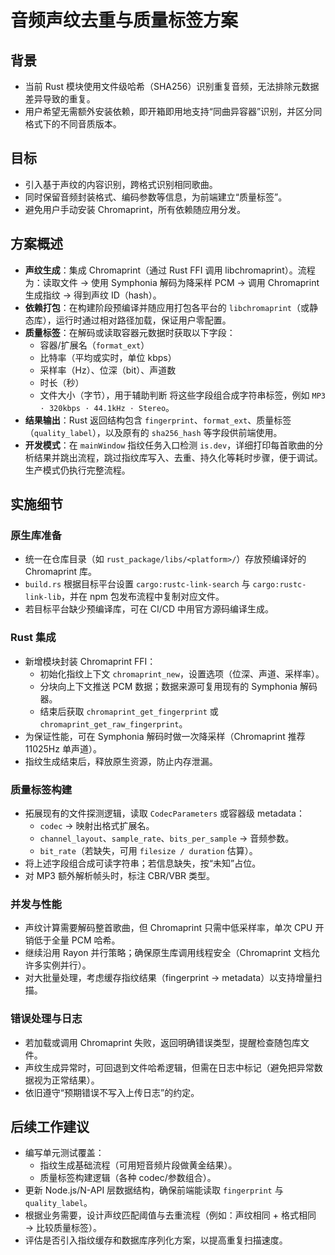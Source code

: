# 音频声纹去重与质量标签方案

## 背景
- 当前 Rust 模块使用文件级哈希（SHA256）识别重复音频，无法排除元数据差异导致的重复。
- 用户希望无需额外安装依赖，即开箱即用地支持“同曲异容器”识别，并区分同格式下的不同音质版本。

## 目标
- 引入基于声纹的内容识别，跨格式识别相同歌曲。
- 同时保留音频封装格式、编码参数等信息，为前端建立“质量标签”。
- 避免用户手动安装 Chromaprint，所有依赖随应用分发。

## 方案概述
- **声纹生成**：集成 Chromaprint（通过 Rust FFI 调用 libchromaprint）。流程为：读取文件 → 使用 Symphonia 解码为降采样 PCM → 调用 Chromaprint 生成指纹 → 得到声纹 ID（hash）。
- **依赖打包**：在构建阶段预编译并随应用打包各平台的 `libchromaprint`（或静态库），运行时通过相对路径加载，保证用户零配置。
- **质量标签**：在解码或读取容器元数据时获取以下字段：
  - 容器/扩展名（`format_ext`）
  - 比特率（平均或实时，单位 kbps）
  - 采样率（Hz）、位深（bit）、声道数
  - 时长（秒）
  - 文件大小（字节），用于辅助判断
  将这些字段组合成字符串标签，例如 `MP3 · 320kbps · 44.1kHz · Stereo`。
- **结果输出**：Rust 返回结构包含 `fingerprint`、`format_ext`、质量标签（`quality_label`），以及原有的 `sha256_hash` 等字段供前端使用。
- **开发模式**：在 `mainWindow` 指纹任务入口检测 `is.dev`，详细打印每首歌曲的分析结果并跳出流程，跳过指纹库写入、去重、持久化等耗时步骤，便于调试。生产模式仍执行完整流程。

## 实施细节

### 原生库准备
- 统一在仓库目录（如 `rust_package/libs/<platform>/`）存放预编译好的 Chromaprint 库。
- `build.rs` 根据目标平台设置 `cargo:rustc-link-search` 与 `cargo:rustc-link-lib`，并在 npm 包发布流程中复制对应文件。
- 若目标平台缺少预编译库，可在 CI/CD 中用官方源码编译生成。

### Rust 集成
- 新增模块封装 Chromaprint FFI：
  - 初始化指纹上下文 `chromaprint_new`，设置选项（位深、声道、采样率）。
  - 分块向上下文推送 PCM 数据；数据来源可复用现有的 Symphonia 解码器。
  - 结束后获取 `chromaprint_get_fingerprint` 或 `chromaprint_get_raw_fingerprint`。
- 为保证性能，可在 Symphonia 解码时做一次降采样（Chromaprint 推荐 11025Hz 单声道）。
- 指纹生成结束后，释放原生资源，防止内存泄漏。

### 质量标签构建
- 拓展现有的文件探测逻辑，读取 `CodecParameters` 或容器级 metadata：
  - `codec` → 映射出格式扩展名。
  - `channel_layout`、`sample_rate`、`bits_per_sample` → 音频参数。
  - `bit_rate`（若缺失，可用 `filesize / duration` 估算）。
- 将上述字段组合成可读字符串；若信息缺失，按“未知”占位。
- 对 MP3 额外解析帧头时，标注 CBR/VBR 类型。

### 并发与性能
- 声纹计算需要解码整首歌曲，但 Chromaprint 只需中低采样率，单次 CPU 开销低于全量 PCM 哈希。
- 继续沿用 Rayon 并行策略；确保原生库调用线程安全（Chromaprint 文档允许多实例并行）。
- 对大批量处理，考虑缓存指纹结果（fingerprint → metadata）以支持增量扫描。

### 错误处理与日志
- 若加载或调用 Chromaprint 失败，返回明确错误类型，提醒检查随包库文件。
- 声纹生成异常时，可回退到文件哈希逻辑，但需在日志中标记（避免把异常数据视为正常结果）。
- 依旧遵守“预期错误不写入上传日志”的约定。

## 后续工作建议
- 编写单元测试覆盖：
  - 指纹生成基础流程（可用短音频片段做黄金结果）。
  - 质量标签构建逻辑（各种 codec/参数组合）。
- 更新 Node.js/N-API 层数据结构，确保前端能读取 `fingerprint` 与 `quality_label`。
- 根据业务需要，设计声纹匹配阈值与去重流程（例如：声纹相同 + 格式相同 → 比较质量标签）。
- 评估是否引入指纹缓存和数据库序列化方案，以提高重复扫描速度。

